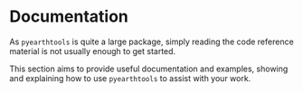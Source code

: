 # Documentation

As `pyearthtools` is quite a large package, simply reading the code reference material is not usually enough to get started.

This section aims to provide useful documentation and examples, showing and explaining how to use `pyearthtools` to assist with your work.
